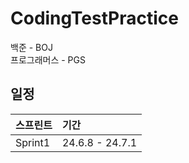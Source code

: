 # CodingTestPractice

백준 - BOJ  
프로그래머스 - PGS  

## 일정

| <b>스프린트</b> | <b>기간</b>         
| :-------------- | :------------------ 
| Sprint1        | 24.6.8 - 24.7.1
